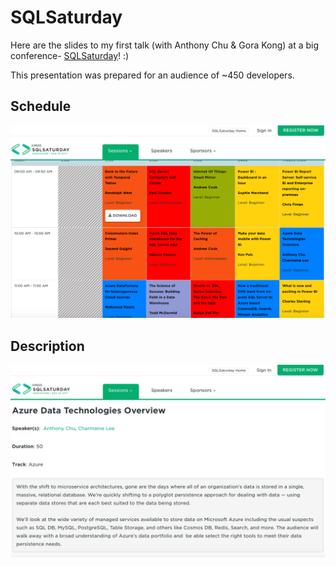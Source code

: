 # SQLSaturday

Here are the slides to my first talk (with Anthony Chu & Gora Kong) at a big conference- [SQLSaturday](http://www.sqlsaturday.com/635/Sessions/Details.aspx?sid=67158)! :)

This presentation was prepared for an audience of ~450 developers.

## Schedule
![Schedule](https://github.com/charmaine/SQLSaturday/blob/master/schedule.png "Schedule")

## Description
![Description](https://github.com/charmaine/SQLSaturday/blob/master/description.png "Description")
